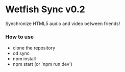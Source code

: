 # Wetfish Sync v0.2

Synchronize HTML5 audio and video between friends!

### How to use

- clone the repository
- cd sync
- npm install
- npm start (or 'npm run dev')
